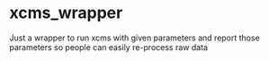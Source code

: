 # xcms_wrapper

Just a wrapper to run xcms with given parameters and report those parameters so people can easily re-process raw data

